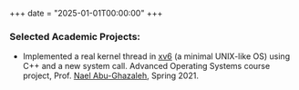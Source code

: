 +++
date = "2025-01-01T00:00:00"
+++

### Selected Academic Projects: 

- Implemented a real kernel thread in [xv6](https://pdos.csail.mit.edu/6.828/2017/xv6.html) (a minimal UNIX-like OS) using C++ and a new system call. Advanced Operating Systems course project, Prof. [Nael Abu-Ghazaleh](https://www.cs.ucr.edu/~nael/), Spring 2021.

<style>
  .justify-text {
    text-align: justify;
  }
</style>
